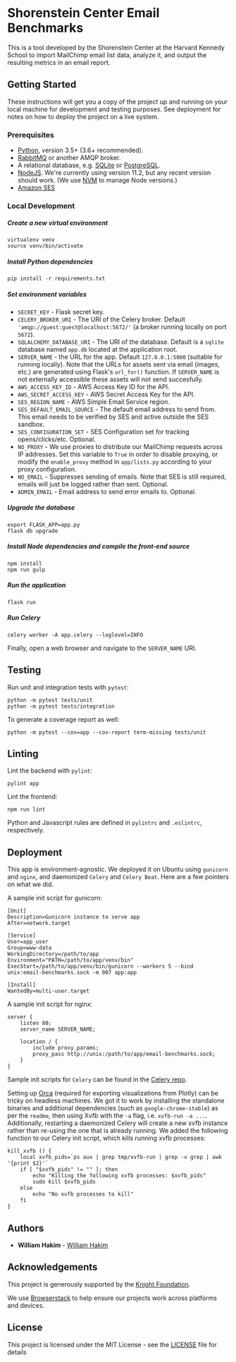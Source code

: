 # Shorenstein Center Email Benchmarks

This is a tool developed by the Shorenstein Center at the Harvard Kennedy School to import MailChimp email list data, analyze it, and output the resulting metrics in an email report.

## Getting Started

These instructions will get you a copy of the project up and running on your local machine for development and testing purposes. See deployment for notes on how to deploy the project on a live system.

### Prerequisites

* [Python](https://www.python.org), version 3.5+ (3.6+ recommended).
* [RabbitMQ](https://www.rabbitmq.com/) or another AMQP broker.
* A relational database, e.g. [SQLite](https://www.sqlite.org) or [PostgreSQL](https://www.postgresql.org/).
* [NodeJS](https://nodejs.org). We're currently using version 11.2, but any recent version should work. (We use [NVM](https://github.com/creationix/nvm) to manage Node versions.) 
* [Amazon SES](https://aws.amazon.com/ses/)

### Local Development

##### Create a new virtual environment

    virtualenv venv
    source venv/bin/activate

##### Install Python dependencies

    pip install -r requirements.txt

##### Set environment variables

* `SECRET_KEY` - Flask secret key.
* `CELERY_BROKER_URI` - The URI of the Celery broker. Default `'amqp://guest:guest@localhost:5672/'` (a broker running locally on port `5672`).
* `SQLALCHEMY_DATABASE_URI` - The URI of the database. Default is a `sqlite` database named `app.db` located at the application root.
* `SERVER_NAME` - the URL for the app. Default `127.0.0.1:5000` (suitable for running locally). Note that the URLs for assets sent via email (images, etc.) are generated using Flask's `url_for()` function. If `SERVER_NAME` is not externally accessible these assets will not send succesfully.
* `AWS_ACCESS_KEY_ID` - AWS Access Key ID for the API.
* `AWS_SECRET_ACCESS_KEY` - AWS Secret Access Key for the API.
* `SES_REGION_NAME` - AWS Simple Email Service region.
* `SES_DEFAULT_EMAIL_SOURCE` - The default email address to send from. This email needs to be verified by SES and active outside the SES sandbox.
* `SES_CONFIGURATION_SET` - SES Configuration set for tracking opens/clicks/etc. Optional.
* `NO_PROXY` - We use proxies to distribute our MailChimp requests across IP addresses. Set this variable to `True` in order to disable proxying, or modify the `enable_proxy` method in `app/lists.py` according to your proxy configuration.
* `NO_EMAIL` - Suppresses sending of emails. Note that SES is still required, emails will just be logged rather than sent. Optional.
* `ADMIN_EMAIL` - Email address to send error emails to. Optional.

##### Upgrade the database

    export FLASK_APP=app.py
    flask db upgrade

##### Install Node dependencies and compile the front-end source

    npm install
    npm run gulp

##### Run the application

    flask run

##### Run Celery

    celery worker -A app.celery --loglevel=INFO

Finally, open a web browser and navigate to the `SERVER_NAME` URI.

## Testing

Run unit and integration tests with `pytest`:

    python -m pytest tests/unit
    python -m pytest tests/integration

To generate a coverage report as well:

    python -m pytest --cov=app --cov-report term-missing tests/unit

## Linting

Lint the backend with `pylint`:

    pylint app

Lint the frontend:

    npm run lint

Python and Javascript rules are defined in `pylintrc` and `.eslintrc`, respectively.

## Deployment

This app is environment-agnostic. We deployed it on Ubuntu using `gunicorn` and `nginx`, and daemonized `Celery` and `Celery Beat`. Here are a few pointers on what we did.

A sample init script for gunicorn:

    [Unit]
    Description=Gunicorn instance to serve app
    After=network.target

    [Service]
    User=app_user
    Group=www-data
    WorkingDirectory=/path/to/app
    Environment="PATH=/path/to/app/venv/bin"
    ExecStart=/path/to/app/venv/bin/gunicorn --workers 5 --bind unix:email-benchmarks.sock -m 007 app:app

    [Install]
    WantedBy=multi-user.target

A sample init script for nginx:

    server {
        listen 80;
        server_name SERVER_NAME;

        location / {
            include proxy_params;
            proxy_pass http://unix:/path/to/app/email-benchmarks.sock;
        }
    }

Sample init scripts for `Celery` can be found in the [Celery repo](https://github.com/celery/celery/tree/master/extra/generic-init.d/).

Setting up [Orca](https://github.com/plotly/orca) (required for exporting visualizations from Plotly) can be tricky on headless machines. We got it to work by installing the standalone binaries and additional dependencies (such as `google-chrome-stable`) as per the `readme`, then using Xvfb with the `-a` flag, i.e. `xvfb-run -a ...`. Additionally, restarting a daemonized Celery will create a new xvfb instance rather than re-using the one that is already running. We added the following function to our Celery init script, which kills running xvfb processes:

    kill_xvfb () {
        local xvfb_pids=`ps aux | grep tmp/xvfb-run | grep -v grep | awk '{print $2}'`
        if [ "$xvfb_pids" != "" ]; then
            echo "Killing the following xvfb processes: $xvfb_pids"
            sudo kill $xvfb_pids
        else
            echo "No xvfb processes to kill"
        fi
    }    

## Authors

* **William Hakim** - [William Hakim](https://github.com/williamhakim10)

## Acknowledgements

This project is generously supported by the [Knight Foundation](https://knightfoundation.org/).

We use [Browserstack](https://www.browserstack.com/) to help ensure our projects work across platforms and devices.

## License

This project is licensed under the MIT License - see the [LICENSE](LICENSE) file for details
